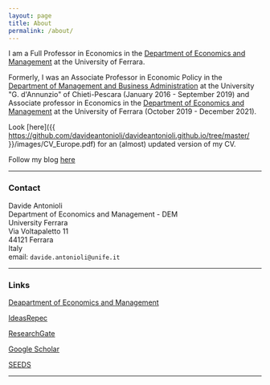 ```yaml
---
layout: page
title: About
permalink: /about/
---
```


I am a Full Professor in Economics in the [Department of Economics and Management](http://eco.unife.it/it) at the University of Ferrara.

Formerly, I was an Associate Professor in Economic Policy in the [Department of Management and Business Administration](http://www.dea.unich.it/) at the University "G. d'Annunzio" of Chieti-Pescara (January 2016 - September 2019) and Associate professor in Economics in the [Department of Economics and Management](http://eco.unife.it/it) at the University of Ferrara (October 2019 - December 2021).

Look [here]({{ https://github.com/davideantonioli/davideantonioli.github.io/tree/master/ }}/images/CV_Europe.pdf) for an (almost) updated version of my CV.

Follow my blog [here](https://davideantonioli.netlify.app/)

-----

### Contact

Davide Antonioli<br>
Department of Economics and Management - DEM<br>
University Ferrara<br>
Via Voltapaletto 11<br>
44121 Ferrara<br>
Italy<br>
email: `davide.antonioli@unife.it`<br>

-----

### Links

[Deapartment of Economics and Management](http://eco.unife.it/it)

[IdeasRepec](http://ideas.repec.org/f/pan296.html)

[ResearchGate](https://www.researchgate.net/profile/Davide_Antonioli)

[Google Scholar](http://scholar.google.it/citations?user=j0YsPxMAAAAJ&hl=it)

[SEEDS](http://www.sustainability-seeds.org/)

-----

